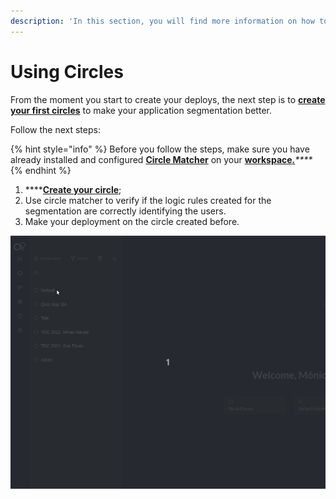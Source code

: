 ```yaml
---
description: 'In this section, you will find more information on how to use circles.'
---
```


# Using Circles

From the moment you start to create your deploys, the next step is to [**create your first circles**](../reference/circles.md#how-to-create-circles) to make your application segmentation better.

Follow the next steps:

{% hint style="info" %}
Before you follow the steps, make sure you have already installed and configured [**Circle Matcher**](../reference/circle-matcher.md) on your [**workspace**_**.**_](defining-a-workspace/)_\*\*\*\*_
{% endhint %}

1. \*\*\*\*[**Create your circle**](../reference/circles.md#how-to-create-circles);
2. Use circle matcher to verify if the logic rules created for the segmentation are correctly identifying the users.
3. Make your deployment on the circle created before.

![](../.gitbook/assets/using-circles.gif)

